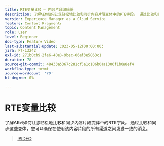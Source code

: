 ```yaml
---
title: RTE变量比较 — 内容片段编辑器
description: 了解AEM如何让您轻松地比较和同步内容片段变体中的RTE字段。 通过比较和同步这些变体，您可以确保在使用该内容片段的所有渠道之间发送一致的消息。
version: Experience Manager as a Cloud Service
feature: Content Fragments
topic: Content Management
role: User
level: Beginner
doc-type: Feature Video
last-substantial-update: 2023-05-12T00:00:00Z
jira: KT-13242
exl-id: 271b0cb9-2fe6-40e3-9bec-06ef3e5863c1
duration: 78
source-git-commit: 48433a5367c281cf5a1c106b08a1306f1b0e8ef4
workflow-type: tm+mt
source-wordcount: '79'
ht-degree: 0%

---
```


# RTE变量比较

了解AEM如何让您轻松地比较和同步内容片段变体中的RTE字段。 通过比较和同步这些变体，您可以确保在使用该内容片段的所有渠道之间发送一致的消息。

>[!VIDEO](https://video.tv.adobe.com/v/3419314/?learn=on)

